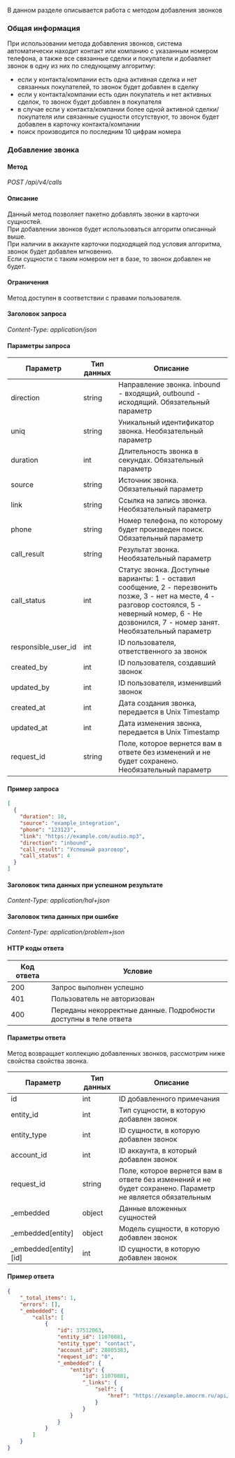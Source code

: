 
В данном разделе описывается работа с методом добавления звонков


<a name="common-info"></a>

### Общая информация

При использовании метода добавления звонков, система автоматически находит контакт или компанию с указанным номером телефона, а также все связанные сделки и покупатели и добавляет звонок в одну из них по следующему алгоритму:

*   если у контакта/компании есть одна активная сделка и нет связанных покупателей, то звонок будет добавлен в сделку
*   если у контакта/компании есть один покупатель и нет активных сделок, то звонок будет добавлен в покупателя
*   в случае если у контакта/компании более одной активной сделки/покупателя или связанные сущности отсутствуют, то звонок будет добавлен в карточку контакта/компании
*   поиск производится по последним 10 цифрам номера

<a name="calls-add"></a>

### Добавление звонка

#### Метод

*POST /api/v4/calls*

#### Описание 

Данный метод позволяет пакетно добавлять звонки в карточки сущностей.   
При добавлении звонков будет использоваться алгоритм описанный выше.    
При наличии в аккаунте карточки подходящей под условия алгоритма, звонок будет добавлен мгновенно.  
Если сущности с таким номером нет в базе, то звонок добавлен не будет.  

#### Ограничения 

Метод доступен в соответствии с правами пользователя.

#### Заголовок запроса 

*Content-Type: application/json*

#### Параметры запроса 




| Параметр | Тип данных | Описание |
|---|---|---|
| direction | string | Направление звонка. inbound - входящий, outbound - исходящий. Обязательный параметр |
| uniq | string | Уникальный идентификатор звонка. Необязательный параметр |
| duration | int | Длительность звонка в секундах. Обязательный параметр |
| source | string | Источник звонка. Обязательный параметр |
| link | string | Ссылка на запись звонка. Необязательный параметр |
| phone | string | Номер телефона, по которому будет произведен поиск. Обязательный параметр |
| call_result | string | Результат звонка. Необязательный параметр |
| call_status | int | Статус звонка. Доступные варианты: 1 - оставил сообщение, 2 - перезвонить позже, 3 - нет на месте, 4 - разговор состоялся, 5 - неверный номер, 6 - Не дозвонился, 7 - номер занят. Необязательный параметр |
| responsible_user_id | int | ID пользователя, ответственного за звонок |
| created_by | int | ID пользователя, создавший звонок |
| updated_by | int | ID пользователя, изменивший звонок |
| created_at | int | Дата создания звонка, передается в Unix Timestamp |
| updated_at | int | Дата изменения звонка, передается в Unix Timestamp |
| request_id | string | Поле, которое вернется вам в ответе без изменений и не будет сохранено. Необязательный параметр |

#### Пример запроса



```json
[
  {
    "duration": 10,
    "source": "example_integration",
    "phone": "123123",
    "link": "https://example.com/audio.mp3",
    "direction": "inbound",
    "call_result": "Успешный разговор",
    "call_status": 4
  }
]
```

#### Заголовок типа данных при успешном результате

*Content-Type: application/hal+json*

#### Заголовок типа данных при ошибке 

*Content-Type: application/problem+json*

#### HTTP коды ответа

| Код ответа | Условие |
|------------|---------|
| 200 | Запрос выполнен успешно |
| 401 | Пользователь не авторизован |
| 400 | Переданы некорректные данные. Подробности доступны в теле ответа |

#### Параметры ответа 

Метод возвращает коллекцию добавленных звонков, рассмотрим ниже свойства свойства звонка.

| Параметр | Тип данных | Описание |
|----------|------------|----------|
|id|int|ID добавленного примечания|
|entity_id|int|Тип сущности, в которую добавлен звонок|
|entity_type|int|ID сущности, в которую добавлен звонок|
|account_id|int|ID аккаунта, в который добавлен звонок|
|request_id|string|Поле, которое вернется вам в ответе без изменений и не будет сохранено. Параметр не является обязательным|
|_embedded|object|Данные вложенных сущностей|
|_embedded[entity]|object|Модель сущности, в которую добавлен звонок|
|_embedded[entity][id]|int|ID сущности, в которую добавлен звонок|

#### Пример ответа 

```json
{
    "_total_items": 1,
    "errors": [],
    "_embedded": {
        "calls": [
            {
                "id": 37512063,
                "entity_id": 11070881,
                "entity_type": "contact",
                "account_id": 28805383,
                "request_id": "0",
                "_embedded": {
                    "entity": {
                        "id": 11070881,
                        "_links": {
                            "self": {
                                "href": "https://example.amocrm.ru/api/v4/contacts/11070881"
                            }
                        }
                    }
                }
            }
        ]
    }
}
```
<!-- Generated at Thu, 04 Mar 2021 12:42:11 +0000. amoCRM Documentation Generator -->